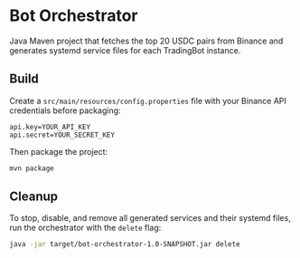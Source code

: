 # Bot Orchestrator

Java Maven project that fetches the top 20 USDC pairs from Binance and generates systemd service files for each TradingBot instance.

## Build

Create a `src/main/resources/config.properties` file with your Binance API credentials before packaging:

```
api.key=YOUR_API_KEY
api.secret=YOUR_SECRET_KEY
```

Then package the project:

```bash
mvn package
```

## Cleanup

To stop, disable, and remove all generated services and their systemd files, run the orchestrator with the `delete` flag:

```bash
java -jar target/bot-orchestrator-1.0-SNAPSHOT.jar delete
```
